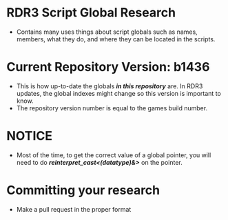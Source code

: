 # RDR3 Script Global Research
- Contains many uses things about script globals such as names, members, what they do, and where they can be located in the scripts.

# Current Repository Version: b1436
- This is how up-to-date the globals ***in this repository*** are. In RDR3 updates, the global indexes might change so this version is important to know.
- The repository version number is equal to the games build number.

# NOTICE
- Most of the time, to get the correct value of a global pointer, you will need to do ***reinterpret_cast<(datatype)&>*** on the pointer.

# Committing your research
- Make a pull request in the proper format